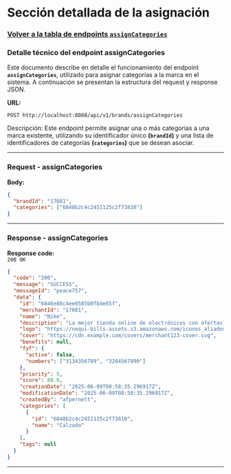 # Sección detallada de la asignación

### [Volver a la tabla de endpoints `assignCategories`](service-documentation-endpoints-assign-category.md#table-assign-categories)

### Detalle técnico del endpoint assignCategories

Este documento describe en detalle el funcionamiento del endpoint **`assignCategories`**, utilizado para asignar categorías a la marca en el sistema. A continuación se presentan la estructura del request y response JSON.

**URL:**

```http
POST http://localhost:8080/api/v1/brands/assignCategories
```

Descripción:
Este endpoint permite asignar una o más categorías a una marca existente, utilizando su identificador único **(`brandId`)** y una lista de identificadores de categorías **(`categories`)** que se desean asociar.

---

<a name="request-assign-categories"></a>

### Request - assignCategories

**Body:**

```json
{
  "brandId": "17081",
  "categories": ["6848b2c4c2451125c2f73810"]
}
```

---

<a name="response-assign-categories"></a>

### Response - assignCategories

**Response code:**  
`200 OK`

```json
{
  "code": "200",
  "message": "SUCCESS",
  "messageId": "peace757",
  "data": {
    "id": "6846e88c4ee0585b0fbde85f",
    "merchantId": "17081",
    "name": "Nike",
    "description": "La mejor tienda online de electrónicos con ofertas exclusivas.",
    "logo": "https://nequi-bills-assets.s3.amazonaws.com/iconos_aliados/logo_leonisa_bills.svg",
    "cover": "https://cdn.example.com/covers/merchant123-cover.svg",
    "benefits": null,
    "fyf": {
      "active": false,
      "numbers": ["3134356789", "3204567890"]
    },
    "priority": 5,
    "score": 80.0,
    "creationDate": "2025-06-09T08:58:35.296917Z",
    "modificationDate": "2025-06-09T08:58:35.296917Z",
    "createdBy": "afpernett",
    "categories": [
      {
        "id": "6848b2c4c2451125c2f73810",
        "name": "Calzado"
      }
    ],
    "tags": null
  }
}
```

---
